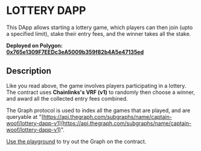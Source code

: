 # LOTTERY DAPP

This DApp allows starting a lottery game, which players can then join (upto a specified limit), stake their entry fees, and the winner takes all the stake.

**Deployed on Polygon: [0x765e1309F7EEDc3eA5009b359f82b4A5e47135ed](https://mumbai.polygonscan.com/address/0x765e1309F7EEDc3eA5009b359f82b4A5e47135ed)**

## Description

Like you read above, the game involves players participating in a lottery. The contract uses **Chainlinks's VRF (v1)** to randomly then choose a winner, and award all the collected entry fees combined.

The Graph protocol is used to index all the games that are played, and are queryable at "[https://api.thegraph.com/subgraphs/name/captain-woof/lottery-dapp-v1](https://api.thegraph.com/subgraphs/name/captain-woof/lottery-dapp-v1)".

[Use the playground](https://thegraph.com/hosted-service/subgraph/captain-woof/lottery-dapp-v1?selected=playground) to try out the Graph on the contract.

